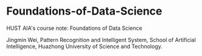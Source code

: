 # Foundations-of-Data-Science
HUST AIA's course note: Foundations of Data Science

Jingmin Wei, Pattern Recognition and Intelligent System, School of Artificial Intelligence, Huazhong University of Science and Technology.
